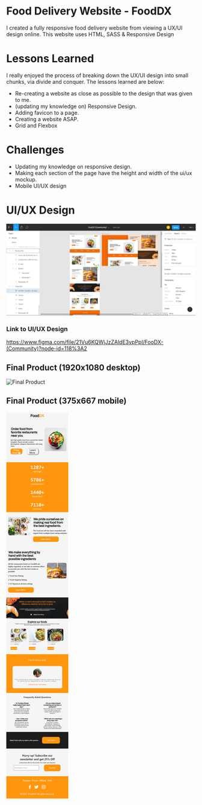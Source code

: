 # Food Delivery Website - FoodDX

I created a fully responsive food delivery website from viewing a UX/UI design online. This website uses HTML, SASS & Responsive Design

# Lessons Learned

I really enjoyed the process of breaking down the UX/UI design into small chunks, via divide and conquer. The lessons learned are below:

* Re-creating a website as close as possible to the design that was given to me.
* (updating my knowledge on) Responsive Design.
* Adding favicon to a page.
* Creating a website ASAP.
* Grid and Flexbox

# Challenges

* Updating my knowledge on responsive design.
* Making each section of the page have the height and width of the ui/ux mockup.
* Mobile UI/UX design

# UI/UX Design
![Final Product](https://github.com/JoshuasProgramming/FoodDX/blob/main/images/UIUX_design.JPG)

### Link to UI/UX Design
https://www.figma.com/file/21Vu6KQWjJzZAldE3vpPpl/FooDX-(Community)?node-id=118%3A2

## Final Product (1920x1080 desktop)
![Final Product](https://github.com/JoshuasProgramming/FoodDX/blob/main/images/1920x1080.png)

## Final Product (375x667 mobile)
![Final Product](https://github.com/JoshuasProgramming/FoodDX/blob/main/images/375x667.png)
